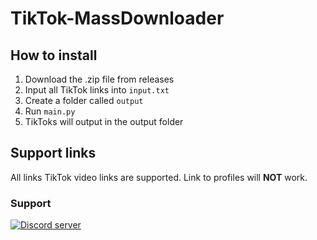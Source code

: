 # TikTok-MassDownloader

## How to install

1. Download the .zip file from releases
2. Input all TikTok links into `input.txt`
3. Create a folder called `output`
4. Run `main.py`
5. TikToks will output in the output folder

## Support links
All links TikTok video links are supported. Link to profiles will **NOT** work.

### Support
<a href="https://discord.gg/ZW4EFvkYnS "><img src="https://img.shields.io/discord/929452625966035006?color=5865F2&logo=discord&logoColor=white" alt="Discord server"/></a>
